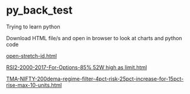 # py_back_test
Trying to learn python

Download HTML file/s and open in browser to look at charts and python code

[open-stretch-id.html](https://htmlpreview.github.io/?https://raw.githubusercontent.com/Nagarajran/py_back_test/master/open-stretch-id.html)

[RSI2-2000-2017-For-Options-85% 52W high as limit.html](https://htmlpreview.github.io/?https://raw.githubusercontent.com/Nagarajran/py_back_test/master/RSI2-2000-2017-For-Options-85%25%2052W%20high%20as%20limit.html)

[TMA-NIFTY-200dema-regime-filter-4pct-risk-25pct-increase-for-15pct-rise-max-10-units.html](https://htmlpreview.github.io/?https://raw.githubusercontent.com/Nagarajran/py_back_test/master/TMA-NIFTY-200dema-regime-filter-4pct-risk-25pct-increase-for-15pct-rise-max-10-units.html)
